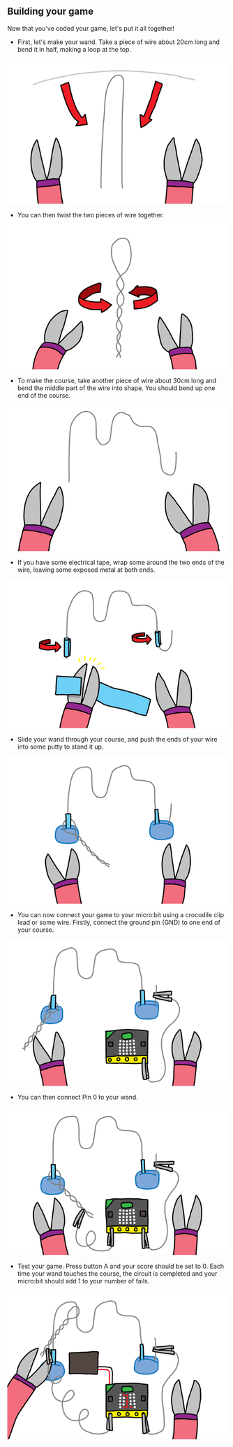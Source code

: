 ## Building your game

Now that you've coded your game, let's put it all together!

+ First, let's make your wand. Take a piece of wire about 20cm long and bend it in half, making a loop at the top.

![צילום מסך](images/frustration-wand-bend.png)

+ You can then twist the two pieces of wire together.

![צילום מסך](images/frustration-wand-twist.png)

+ To make the course, take another piece of wire about 30cm long and bend the middle part of the wire into shape. You should bend up one end of the course.

![צילום מסך](images/frustration-course-bend.png)

+ If you have some electrical tape, wrap some around the two ends of the wire, leaving some exposed metal at both ends.

![צילום מסך](images/frustration-course-tape.png)

+ Slide your wand through your course, and push the ends of your wire into some putty to stand it up.

![צילום מסך](images/frustration-course-putty.png)

+ You can now connect your game to your micro:bit using a crocodile clip lead or some wire. Firstly, connect the ground pin (GND) to one end of your course.

![צילום מסך](images/frustration-gnd-connect.png)

+ You can then connect Pin 0 to your wand.

![צילום מסך](images/frustration-pin0-connect.png)

+ Test your game. Press button A and your score should be set to 0. Each time your wand touches the course, the circuit is completed and your micro:bit should add 1 to your number of fails.

![צילום מסך](images/frustration-final.png)